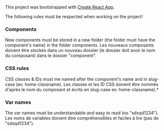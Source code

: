 This project was bootstrapped with [Create React App](https://github.com/facebook/create-react-app).

The following rules must be respected when working on the project!

### Components

New components must be stored in a new folder (the folder must have the component's name) in the folder components.
Les nouveaux composants doivent être stockés dans un nouveau dossier (le dossier doit avoir le nom du composant) dans le dossier "component".

### CSS rules

CSS classes & IDs must me named after the component's name and in slug-case (ex: home-classname).
Les classes et les ID CSS doivent être nommés d'après le nom du composant et écrits en slug-case ex: home-classname).*

### Var names

The var names must be understandable and easy to read (no "sdsqd1234").
Les noms de variables doivent être compréhensibles et faciles à lire (pas de "sdsqd1234").
